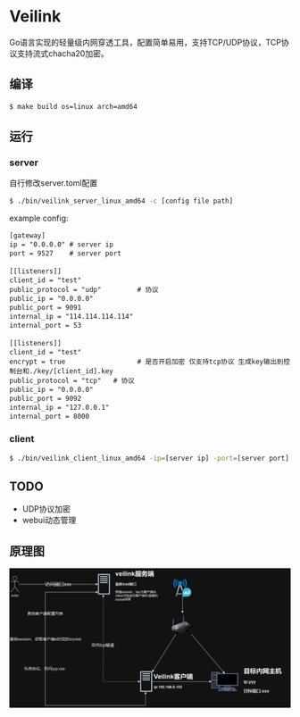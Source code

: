 # Veilink
Go语言实现的轻量级内网穿透工具，配置简单易用，支持TCP/UDP协议，TCP协议支持流式chacha20加密。
## 编译
```bash
$ make build os=linux arch=amd64
```
## 运行
### server
自行修改server.toml配置
```bash
$ ./bin/veilink_server_linux_amd64 -c [config file path]
```
example config:
```toml;
[gateway]
ip = "0.0.0.0" # server ip
port = 9527    # server port

[[listeners]]
client_id = "test"
public_protocol = "udp"         # 协议
public_ip = "0.0.0.0"
public_port = 9091
internal_ip = "114.114.114.114"
internal_port = 53

[[listeners]]
client_id = "test"
encrypt = true                  # 是否开启加密 仅支持tcp协议 生成key输出到控制台和./key/[client_id].key
public_protocol = "tcp"   # 协议
public_ip = "0.0.0.0"
public_port = 9092
internal_ip = "127.0.0.1"
internal_port = 8000
```
### client
```bash
$ ./bin/veilink_client_linux_amd64 -ip=[server ip] -port=[server port] -id=[client id] -encrypt[encrypt true or false] -key=[encrypt key]
```

## TODO
- UDP协议加密
- webui动态管理
## 原理图
![](./docs/velink_back.drawio.png)